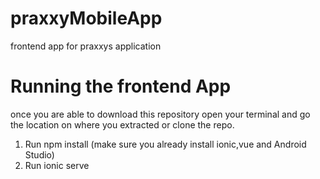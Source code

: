 # praxxyMobileApp
frontend app for praxxys application
# Running the frontend App
once you are able to download this repository open your terminal and go the location on where you extracted or clone the repo.
  1. Run npm install (make sure you already install ionic,vue and Android Studio)
  2. Run ionic serve
